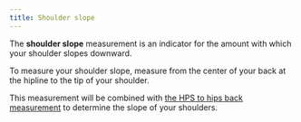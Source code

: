 ```yaml
---
title: Shoulder slope
---
```


The **shoulder slope** measurement is an indicator for the amount with which your shoulder slopes downward.

To measure your shoulder slope, measure from the center of your back at the hipline to the tip of your shoulder.

<Note>

This measurement will be combined with [the HPS to hips back measurement](/docs/measurements/hpstohipsback/) to determine the slope of your shoulders.

</Note>

